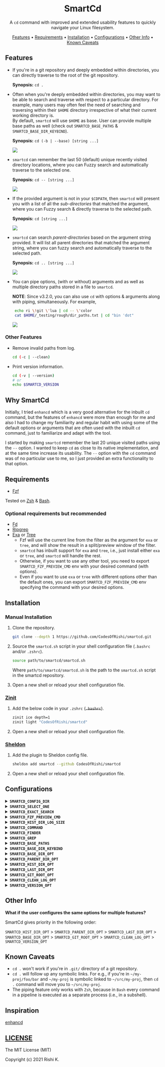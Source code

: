 <div align="center">

# SmartCd

A `cd` command with improved and extended usability features to quickly navigate your Linux filesystem.

[Features](#features) •
[Requirements](#requirements) •
[Installation](#installation) •
[Configurations](#configurations) •
[Other Info](#other-info) •
[Known Caveats](#known-caveats)

</div>

## Features

- If you're in a git repository and deeply embedded within directories, you can directly traverse to the root of the git repository.

  **Synopsis:** `cd .`

- Often when you're deeply embedded within directories, you may want to be able to search and traverse with respect to a particular directory. For example, many users may often feel the need of searching and traversing within their `$HOME` directory irrespective of what their current working directory is.<br>By default, `smartcd` will use `$HOME` as base. User can provide multiple base paths as well (check out `SMARTCD_BASE_PATHS` & `SMARTCD_BASE_DIR_KEYBIND`).

  **Synopsis:** `cd (-b | --base) [string ...]`

  <img src="https://i.imgur.com/cLaBg3B.gif">

- `smartcd` can remember the last 50 (default) unique recently visited directory locations, where you can Fuzzy search and automatically traverse to the selected one.

  **Synopsis:** `cd -- [string ...]`

  <img src="https://i.imgur.com/UqfGpLw.gif">

- If the provided argument is not in your `$CDPATH`, then `smartcd` will present you with a list of all the *sub-directories* that matched the argument, where you can Fuzzy search & directly traverse to the selected path.

  **Synopsis:** `cd [string ...]`

  <img src="https://i.imgur.com/xVDkHD7.gif">

- `smartcd` can search *parent-directories* based on the argument string provided. It will list all parent directories that matched the argument string, where you can fuzzy search and automatically traverse to the selected path.

  **Synopsis:** `cd .. [string ...]`

  <img src="https://i.imgur.com/rgkVR6v.gif">

- You can pipe options, (with or without) arguments and as well as multiple directory paths stored in a file to `smartcd`.

  **NOTE**: Since v3.2.0, you can also use `cd` with options & arguments along with piping, simultaneously.
  For example,

  ```bash
   echo ri \!git \'lua | cd -- \'color
   cat $HOME/_testing/rough/dir_paths.txt | cd "bin 'dot"
  ```

  <img src="https://i.imgur.com/gy3LPnq.gif">

### Other Features
- Remove invalid paths from log.

  ```bash
  cd (-c | --clean)
  ```

- Print version information.

  ```bash
  cd (-v | --version)
  # or
  echo $SMARTCD_VERSION
  ```


## Why SmartCd

Initially, I tried `enhancd` which is a very good alternative for the inbuilt `cd` command, but the features of `enhancd` were more than enough for me and also I had to change my familiarity and regular habit with using some of the default options or arguments that are often used with the inbuilt `cd` command, just to familiarize and adapt with the tool.

I started by making `smartcd` remember the last 20 unique visited paths using the `--` option. I wanted to keep `cd` as close to its native implementation, and at the same time increase its usability. The `--` option with the `cd` command was of no particular use to me, so I just provided an extra functionality to that option.

## Requirements

- [Fzf](https://github.com/junegunn/fzf)

Tested on [Zsh](https://www.zsh.org/) & [Bash](https://www.gnu.org/software/bash/).

### Optional requirements but recommended

- [Fd](https://github.com/sharkdp/fd)
- [Ripgrep](https://github.com/BurntSushi/ripgrep)
- [Exa](https://the.exa.website/) or [Tree](https://linux.die.net/man/1/tree)
  - Fzf will use the current line from the filter as the argument for `exa` or `tree`, and will show the result in a split/preview window of the filter.
  - `smartcd` has inbuilt support for `exa` and `tree`, i.e., just install either `exa` or `tree`, and `smartcd` will handle the rest.
  - Otherwise, if you want to use any other tool, you need to export `SMARTCD_FZF_PREVIEW_CMD` env with your desired command (with options).
  - Even if you want to use `exa` or `tree` with different options other than the default ones, you can export `SMARTCD_FZF_PREVIEW_CMD` env specifying the command with your desired options.


## Installation

### Manual Installation

1. Clone the repository.

   ```bash
   git clone --depth 1 https://github.com/CodesOfRishi/smartcd.git
   ```
   
2. Source the `smartcd.sh` script in your shell configuration file (`.bashrc` and/or `.zshrc`).

   ```bash
   source path/to/smartcd/smartcd.sh
   ```

   Where `path/to/smartcd/smartcd.sh` is the path to the `smartcd.sh` script in the smartcd repository.

3. Open a new shell or reload your shell configuration file.

### [Zinit](https://github.com/zdharma-continuum/zinit)

1. Add the below code in your `.zshrc` (~~`.bashrc`~~).

   ```bash
   zinit ice depth=1
   zinit light "CodesOfRishi/smartcd"
   ```

2. Open a new shell or reload your shell configuration file.

### [Sheldon](https://sheldon.cli.rs/)

1. Add the plugin to Sheldon config file.

   ```bash
   sheldon add smartcd --github CodesOfRishi/smartcd
   ```

2. Open a new shell or reload your shell configuration file.

## Configurations

<details>
<summary><strong><code>SMARTCD_CONFIG_DIR</code></strong></summary>
<code>smartcd</code> stores logs in this location, which defaults to <code>~/.config/.smartcd</code>. To change location of the log file, export <code>SMARTCD_CONFIG_DIR</code> with your desired location.
</details>

<details>
<summary><strong><code>SMARTCD_SELECT_ONE</code></strong></summary>
If only 1 matching path is found and if the env is set to
<ul>
<li><code>1</code> then <code>smartcd</code> will directly traverse to the only matched directory path.</li>
<li><code>0</code> then <code>smartcd</code> will bring the interactive <code>fzf</code> filter before travering to the path.</li>
</ul>
This defaults to <code>0</code>.
</details>

<details>
<summary><strong><code>SMARTCD_EXACT_SEARCH</code></strong></summary>
Export the env as <code>1</code> to perform exact fzf search always. This defaults to <code>0</code>.
</details>

<details>
<summary><strong><code>SMARTCD_FZF_PREVIEW_CMD</code></strong></summary> 
Command (with options) to use with current line as argument from the <code>fzf</code> filter to show its result in <code>fzf</code>'s split/preview window.
<ul>
<li>For <code>exa</code>, it defaults to <code>exa -TaF -I '.git' --icons --group-directories-first --git-ignore --colour=always</code>.</li>
<li>For <Code>tree</Code>, it defaults to <Code>tree -I '.git' -C -a</Code>.</li>
</ul>
</details>

<details>
<summary><strong><code>SMARTCD_HIST_DIR_LOG_SIZE</code></strong></summary> 
Set number of unique recently visited directory paths <code>smartcd</code> should remember. This defaults to 50.
</details>

<details>
<summary><strong><code>SMARTCD_COMMAND</code></strong></summary> 
To use a custom command name for using smartcd, export <code>SMARTCD_COMMAND</code> env with your desired command name. This defaults to <code>cd</code>.
</details>

<details>
<summary><strong><code>SMARTCD_FINDER</code></strong></summary> 
To manually configure either to use <code>find</code> or <code>fd</code>/<code>fdfind</code> command.
</details>

<details>
<summary><strong><code>SMARTCD_GREP</code></strong></summary> 
To manually configure either to use <code>rg</code> or <code>grep</code> command.
</details>

<details>
<summary><strong><code>SMARTCD_BASE_PATHS</code></strong></summary> 
<ul>
<li>An array which stores multiple base directory paths. You can add multiple base directory paths to the array & the 1st element of the array will always be used as base.</li>
<li>For e.g., you can configure the array as:
<p>

```bash
SMARTCD_BASE_PATHS=( 
	"path/to/my/dir1" 
	"path/to/my/proj1" 
	"path/to/my/dir2" 
	"path/to/my/proj2" 
)
export SMARTCD_BASE_PATHS
```
</p>
<li>It defaults to <code>( "${HOME}" )</code>.</li>
</ul>
</details>

<details>
<summary><strong><code>SMARTCD_BASE_DIR_KEYBIND</code></strong></summary> 
<ul>
<li>User can use <code>CTRL-k</code> (default) keystroke to fuzzy search & select to change the base directory to use (for the current shell) from the <code>SMARTCD_BASE_PATHS</code> array.</li>
<li>This defaults to <code>\\C-k</code>, i.e., <code>CTRL-k</code></li>
</ul>
</details>

<details>
<summary><strong><code>SMARTCD_BASE_DIR_OPT</code></strong></summary> 
To use a different option for searching & traversing w.r.t. a particular base directory, export <code>SMARTCD_BASE_DIR_OPT</code> with your desired options with <i>spaces</i>. SmartCd will validate only the first 2 options provided in the env. This defaults to <code>"-b --base"</code>.
</details>

<details>
<summary><strong><code>SMARTCD_PARENT_DIR_OPT</code></strong></summary> 
To use a different option name for searching & traversing to parent-directories, export <code>SMARTCD_PARENT_DIR_OPT</code> with your desired option. This defaults to <code>..</code>.
</details>

<details>
<summary><strong><code>SMARTCD_HIST_DIR_OPT</code></strong></summary> 
To use a different option name for searching & traversing to recently visited directories, export <code>SMARTCD_HIST_DIR_OPT</code> with your desired option. This defaults to <code>--</code>.
</details>

<details>
<summary><strong><code>SMARTCD_LAST_DIR_OPT</code></strong></summary> 
To use a different option for traversing to last visited working directory, export <code>SMARTCD_LAST_DIR_OPT</code> with your desired option. This defaults to <code>-</code>.
</details>

<details>
<summary><strong><code>SMARTCD_GIT_ROOT_OPT</code></strong></summary> 
To use a different option name for traversing to root of a git repository, export <code>SMARTCD_GIT_ROOT_OPT</code> with your desired option. This defaults to <code>.</code>.
</details>

<details>
<summary><strong><code>SMARTCD_CLEAN_LOG_OPT</code></strong></summary> 
To use a different option name for removing invalid paths from log, export <code>SMARTCD_CLEAN_LOG_OPT</code> with your desired options with <i>spaces</i>. SmartCd will validate only the first 2 options provided in the env. This defaults to <code>"-c --clean"</code>.
</details>

<details>
<summary><strong><code>SMARTCD_VERSION_OPT</code></strong></summary> 
To use a different option name to print version information, export <code>SMARTCD_VERSION_OPT</code> with your desired options with <i>spaces</i>. SmartCd will validate only the first 2 options provided in the env. This defaults to <code>"-v --version"</code>.
</details>

## Other Info

**What if the user configures the same options for multiple features?** 

SmartCd gives priority in the following order:<br>

`SMARTCD_HIST_DIR_OPT` > `SMARTCD_PARENT_DIR_OPT` > `SMARTCD_LAST_DIR_OPT` > `SMARTCD_BASE_DIR_OPT` > `SMARTCD_GIT_ROOT_OPT` > `SMARTCD_CLEAN_LOG_OPT` > `SMARTCD_VERSION_OPT` 

## Known Caveats

- `cd .` won't work if you're in `.git/` directory of a git repository.
- `cd .` will follow up any symbolic links. For e.g., if you're in `~/my-proj/foo/bar` and `~/my-proj` is symbolic linked to `~/src/my-proj`, then `cd .` command will move you to `~/src/my-proj`.
- The piping feature only works with `Zsh`, because in `Bash` every command in a pipeline is executed as a separate process (i.e., in a subshell).

## Inspiration

[enhancd](https://github.com/b4b4r07/enhancd)

## [LICENSE](https://github.com/CodesOfRishi/smartcd/blob/main/LICENSE)

The MIT License (MIT)

Copyright (c) 2021 Rishi K.
